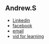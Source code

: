 ## Andrew.S
- [Linkedin](https://www.linkedin.com/in/andrewgobrial)
- [facebook](https://www.facebook.com/andrew.sherif.900)
- [email](andrew.gobrial@protonmail.com)
- [vid for learning](https://youtu.be/RGOj5yH7evk)
